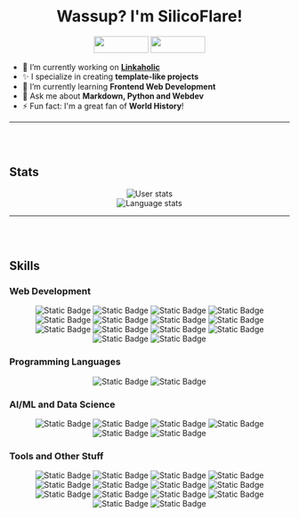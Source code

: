 <h1 align="center">Wassup? I'm SilicoFlare!</h1>
<p align="center">
  <img src="https://pesu-badges.vercel.app/api/pesu" width="98px" height="30px" /> 
  <img src="https://pesu-badges.vercel.app/api/hackerspace" width="98px" height="30px" />
</p>

- 🔭 I’m currently working on **[Linkaholic](https://github.com/HackerSpace-PESU/linkaholic)**
- ✨ I specialize in creating **template-like projects**
- 🌱 I’m currently learning **Frontend Web Development**
- 💬 Ask me about **Markdown, Python and Webdev**
- ⚡ Fun fact: I'm a great fan of **World History**!

---
<br><br>

## Stats
<p align="center">
<img alt="User stats" src="https://github-readme-stats.vercel.app/api?username=silicoflare&show_icons=true&theme=transparent"><br>
<img alt="Language stats" src="https://github-readme-stats.vercel.app/api/top-langs/?username=silicoflare&theme=transparent">
</p>

---
<br><br>

## Skills

### Web Development
<p align="center">
  <img alt="Static Badge" src="https://img.shields.io/badge/HTML5-E34F26?logo=html5&logoColor=white"> 
  <img alt="Static Badge" src="https://img.shields.io/badge/CSS3-1572B6?logo=css3&logoColor=white"> 
  <img alt="Static Badge" src="https://img.shields.io/badge/Tailwind%20CSS-06B6D4?logo=tailwindcss&logoColor=white">
  <img alt="Static Badge" src="https://img.shields.io/badge/Sass-CC6699?logo=sass&logoColor=white">
  <img alt="Static Badge" src="https://img.shields.io/badge/JS-F7DF1E?logo=javascript&logoColor=black">
  <img alt="Static Badge" src="https://img.shields.io/badge/jQuery-0769AD?logo=jquery&logoColor=white">
  <img alt="Static Badge" src="https://img.shields.io/badge/Vue-4FC08D?logo=vue.js&logoColor=white">
  <img alt="Static Badge" src="https://img.shields.io/badge/Vite-646CFF?logo=vite&logoColor=white">
  <img alt="Static Badge" src="https://img.shields.io/badge/React-61DAFB?logo=react&logoColor=white">
  <img alt="Static Badge" src="https://img.shields.io/badge/Flask-black?logo=flask&logoColor=white">
  <img alt="Static Badge" src="https://img.shields.io/badge/FastAPI-009688?logo=fastapi&logoColor=white">
  <img alt="Static Badge" src="https://img.shields.io/badge/Node.js-339933?logo=node.js&logoColor=white">
  <img alt="Static Badge" src="https://img.shields.io/badge/Vercel-black?logo=vercel&logoColor=white">
  <img alt="Static Badge" src="https://img.shields.io/badge/JSON-black?logo=json&logoColor=white">
</p>


### Programming Languages
<p align="center">
  <img alt="Static Badge" src="https://img.shields.io/badge/Python-3776AB?logo=python&logoColor=white"> 
  <img alt="Static Badge" src="https://img.shields.io/badge/C-A8B9CC?logo=c&logoColor=white"> 
</p>


### AI/ML and Data Science
<p align="center">
  <img alt="Static Badge" src="https://img.shields.io/badge/Google%20Colab-F9AB00?logo=googlecolab&logoColor=white">
  <img alt="Static Badge" src="https://img.shields.io/badge/Jupyter-F37626?logo=jupyter&logoColor=white">
  <img alt="Static Badge" src="https://img.shields.io/badge/SKLearn-F7931E?logo=scikitlearn&logoColor=white">
  <img alt="Static Badge" src="https://img.shields.io/badge/NumPy-013243?logo=numpy&logoColor=white">
  <img alt="Static Badge" src="https://img.shields.io/badge/pandas-150458?logo=pandas&logoColor=white">
  <img alt="Static Badge" src="https://img.shields.io/badge/Excel-217346?logo=microsoftexcel&logoColor=white">
</p>

### Tools and Other Stuff
<p align="center">
  <img alt="Static Badge" src="https://img.shields.io/badge/VS%20Code-007ACC?logo=visualstudiocode&logoColor=white">
  <img alt="Static Badge" src="https://img.shields.io/badge/Markdown-black?logo=markdown&logoColor=white">
  <img alt="Static Badge" src="https://img.shields.io/badge/Git-F05032?logo=git&logoColor=white">
  <img alt="Static Badge" src="https://img.shields.io/badge/Obsidian-7C3AED?logo=obsidian&logoColor=white">
  <img alt="Static Badge" src="https://img.shields.io/badge/GitHub%20Actions-2088FF?logo=githubactions&logoColor=white&link=https%3A%2F%2Fwww.linkedin.com%2Fin%2Fsuraj-b-m">
  <img alt="Static Badge" src="https://img.shields.io/badge/Windows%20Batch-4D4D4D?logo=windowsterminal&logoColor=white">
  <img alt="Static Badge" src="https://img.shields.io/badge/Bash-4EAA25?logo=gnubash&logoColor=white">
  <img alt="Static Badge" src="https://img.shields.io/badge/MongoDB-47A248?logo=mongodb&logoColor=white">
  <img alt="Static Badge" src="https://img.shields.io/badge/Insomnia-4000BF?logo=insomnia&logoColor=white">
  <img alt="Static Badge" src="https://img.shields.io/badge/Postman-FF6C37?logo=postman&logoColor=white">
  <img alt="Static Badge" src="https://img.shields.io/badge/Word-2B579A?logo=microsoftword&logoColor=white">
  <img alt="Static Badge" src="https://img.shields.io/badge/PowerPoint-B7472A?logo=microsoftpowerpoint&logoColor=white">
  <img alt="Static Badge" src="https://img.shields.io/badge/Access-A4373A?logo=microsoftaccess&logoColor=white">
  <img alt="Static Badge" src="https://img.shields.io/badge/Notepad%2B%2B-90E59A?logo=notepadplusplus&logoColor=black">
  
</p>

<!--
---
<br><br>

## My Projects

### Linkaholic
Linkaholic is a link manager site with high customizability.
-->
